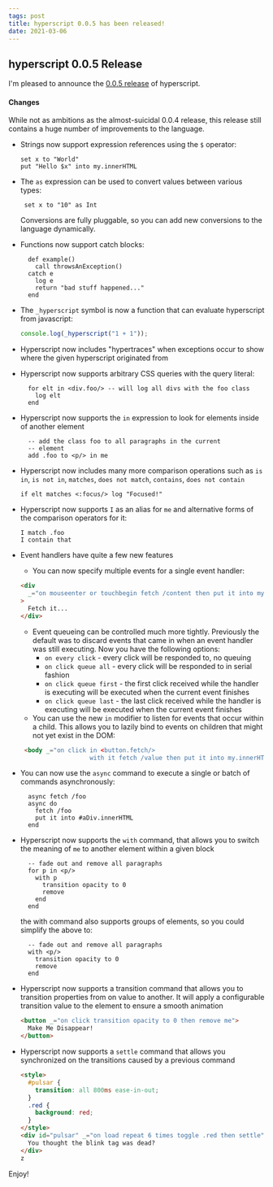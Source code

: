 ```yaml
---
tags: post
title: hyperscript 0.0.5 has been released!
date: 2021-03-06
---
```


## hyperscript 0.0.5 Release

I'm pleased to announce the [0.0.5 release](https://unpkg.com/browse/hyperscript.org@0.0.5/) of hyperscript.

#### Changes

While not as ambitions as the almost-suicidal 0.0.4 release, this release still contains a huge number of improvements
to the language.

- Strings now support expression references using the `$` operator:

  ```text
  set x to "World"
  put "Hello $x" into my.innerHTML
  ```

- The `as` expression can be used to convert values between various types:

  ```text
   set x to "10" as Int
  ```

  Conversions are fully pluggable, so you can add new conversions to the language dynamically.

- Functions now support catch blocks:

  ```text
    def example()
      call throwsAnException()
    catch e
      log e
      return "bad stuff happened..."
    end
  ```

- The `_hyperscript` symbol is now a function that can evaluate hyperscript from javascript:

  ```js
  console.log(_hyperscript("1 + 1"));
  ```

- Hyperscript now includes "hypertraces" when exceptions occur to show where the given hyperscript originated from

- Hyperscript now supports arbitrary CSS queries with the query
  literal:
  ```text
    for elt in <div.foo/> -- will log all divs with the foo class
      log elt
    end
  ```
- Hyperscript now supports the `in` expression to look for elements inside of another element

  ```text
    -- add the class foo to all paragraphs in the current
    -- element
    add .foo to <p/> in me
  ```

- Hyperscript now includes many more comparison operations such as `is in`, `is not in`, `matches`, `does not match`,
  `contains`, `does not contain`

  ```text
  if elt matches <:focus/> log "Focused!"
  ```

- Hyperscript now supports `I` as an alias for `me` and alternative forms of the comparison operators for it:

  ```text
  I match .foo
  I contain that
  ```

- Event handlers have quite a few new features

  - You can now specify multiple events for a single event handler:

  ```html
  <div
    _="on mouseenter or touchbegin fetch /content then put it into my.innerHTML"
  >
    Fetch it...
  </div>
  ```

  - Event queueing can be controlled much more tightly. Previously the default was to discard
    events that came in when an event handler was still executing. Now you have the following
    options:
    - `on every click` - every click will be responded to, no queuing
    - `on click queue all` - every click will be responded to in serial fashion
    - `on click queue first` - the first click received while the handler is executing will be executed when the current event finishes
    - `on click queue last` - the last click received while the handler is executing will be executed when the current event finishes
  - You can use the new `in` modifier to listen for events that occur within a child. This allows you to lazily bind to events on children that might not yet exist in the DOM:

  ```html
   <body _="on click in <button.fetch/>
                     with it fetch /value then put it into my.innerHTML"
  ```

- You can now use the `async` command to execute a single or batch of commands asynchronously:

  ```text
    async fetch /foo
    async do
      fetch /foo
      put it into #aDiv.innerHTML
    end
  ```

- Hyperscript now supports the `with` command, that allows you to switch the meaning of `me` to another element within a given block

  ```text
    -- fade out and remove all paragraphs
    for p in <p/>
      with p
        transition opacity to 0
        remove
      end
    end
  ```

  the with command also supports groups of elements, so you could simplify the above to:

  ```text
    -- fade out and remove all paragraphs
    with <p/>
      transition opacity to 0
      remove
    end
  ```

- Hyperscript now supports a transition command that allows you to transition properties from
  on value to another. It will apply a configurable transition value to the element to ensure
  a smooth animation

  ```html
  <button _="on click transition opacity to 0 then remove me">
    Make Me Disappear!
  </button>
  ```

- Hyperscript now supports a `settle` command that allows you synchronized on the transitions caused by a previous
  command
  ```html
  <style>
    #pulsar {
      transition: all 800ms ease-in-out;
    }
    .red {
      background: red;
    }
  </style>
  <div id="pulsar" _="on load repeat 6 times toggle .red then settle">
    You thought the blink tag was dead?
  </div>
  z
  ```

Enjoy!
